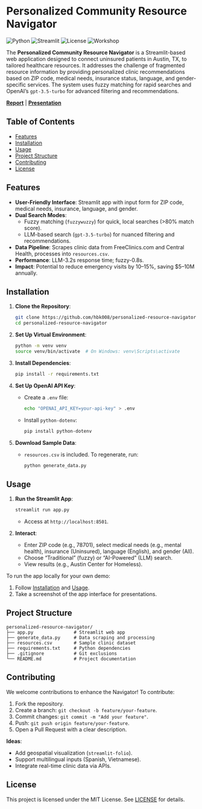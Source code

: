 # Personalized Community Resource Navigator

![Python](https://img.shields.io/badge/python-3.8+-blue.svg)
![Streamlit](https://img.shields.io/badge/streamlit-1.25.0-red.svg)
![License](https://img.shields.io/badge/license-MIT-green.svg)
![Workshop](https://img.shields.io/badge/Workshop-Healthcare_Access_2025-blueviolet.svg)

The **Personalized Community Resource Navigator** is a Streamlit-based web application designed to connect uninsured patients in Austin, TX, to tailored healthcare resources. It addresses the challenge of fragmented resource information by providing personalized clinic recommendations based on ZIP code, medical needs, insurance status, language, and gender-specific services. The system uses fuzzy matching for rapid searches and OpenAI’s `gpt-3.5-turbo` for advanced filtering and recommendations.

**[Report](https://drive.google.com/file/d/1pLamwVPSfO-5hFkN3VEdp_4A3K4S0Hw8/view)** | **[Presentation](https://docs.google.com/presentation/d/1BnSVydFdBEBJJyUr9QxwNaIlHUA0WR3QXsuFypzm_7w/edit#slide=id.p)**

## Table of Contents
- [Features](#features)
- [Installation](#installation)
- [Usage](#usage)
- [Project Structure](#project-structure)
- [Contributing](#contributing)
- [License](#license)

## Features
- **User-Friendly Interface**: Streamlit app with input form for ZIP code, medical needs, insurance, language, and gender.
- **Dual Search Modes**:
  - Fuzzy matching (`fuzzywuzzy`) for quick, local searches (>80% match score).
  - LLM-based search (`gpt-3.5-turbo`) for nuanced filtering and recommendations.
- **Data Pipeline**: Scrapes clinic data from FreeClinics.com and Central Health, processes into `resources.csv`.
- **Performance**: LLM-3.2s response time; fuzzy-0.8s.
- **Impact**: Potential to reduce emergency visits by 10–15%, saving $5–10M annually.

## Installation
1. **Clone the Repository**:
   ```bash
   git clone https://github.com/hbk008/personalized-resource-navigator.git
   cd personalized-resource-navigator
   ```

2. **Set Up Virtual Environment**:
   ```bash
   python -m venv venv
   source venv/bin/activate  # On Windows: venv\Scripts\activate
   ```

3. **Install Dependencies**:
   ```bash
   pip install -r requirements.txt
   ```

4. **Set Up OpenAI API Key**:
   - Create a `.env` file:
     ```bash
     echo "OPENAI_API_KEY=your-api-key" > .env
     ```
   - Install `python-dotenv`:
     ```bash
     pip install python-dotenv
     ```

5. **Download Sample Data**:
   - `resources.csv` is included. To regenerate, run:
     ```bash
     python generate_data.py
     ```

## Usage
1. **Run the Streamlit App**:
   ```bash
   streamlit run app.py
   ```
   - Access at `http://localhost:8501`.

2. **Interact**:
   - Enter ZIP code (e.g., 78701), select medical needs (e.g., mental health), insurance (Uninsured), language (English), and gender (All).
   - Choose “Traditional” (fuzzy) or “AI-Powered” (LLM) search.
   - View results (e.g., Austin Center for Homeless).

To run the app locally for your own demo:
1. Follow [Installation](#installation) and [Usage](#usage).
2. Take a screenshot of the app interface for presentations.

## Project Structure
```
personalized-resource-navigator/
├── app.py               # Streamlit web app
├── generate_data.py     # Data scraping and processing
├── resources.csv        # Sample clinic dataset
├── requirements.txt     # Python dependencies
├── .gitignore           # Git exclusions
└── README.md            # Project documentation
```

## Contributing
We welcome contributions to enhance the Navigator! To contribute:
1. Fork the repository.
2. Create a branch: `git checkout -b feature/your-feature`.
3. Commit changes: `git commit -m "Add your feature"`.
4. Push: `git push origin feature/your-feature`.
5. Open a Pull Request with a clear description.

**Ideas**:
- Add geospatial visualization (`streamlit-folio`).
- Support multilingual inputs (Spanish, Vietnamese).
- Integrate real-time clinic data via APIs.

## License
This project is licensed under the MIT License. See [LICENSE](LICENSE) for details.
